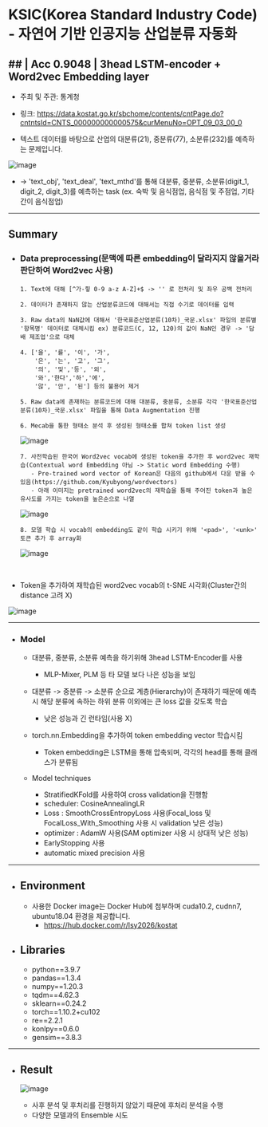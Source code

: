 # KSIC(Korea Standard Industry Code) - 자연어 기반 인공지능 산업분류 자동화

## ##  | Acc 0.9048 | 3head LSTM-encoder + Word2vec Embedding layer

+ 주최 및 주관: 통계청 
+ 링크: https://data.kostat.go.kr/sbchome/contents/cntPage.do?cntntsId=CNTS_000000000000575&curMenuNo=OPT_09_03_00_0

+ 텍스트 데이터를 바탕으로 산업의 대분류(21), 중분류(77), 소분류(232)를 예측하는 문제입니다.

![image](https://user-images.githubusercontent.com/30611947/191687824-56ac6796-1103-4c20-bf17-6f6982f9ccf7.png)

+ -> 'text_obj', 'text_deal', 'text_mthd'를 통해 대분류, 중분류, 소분류(digit_1, digit_2, digit_3)를 예측하는 task (ex. 숙박 및 음식점업, 음식점 및 주점업, 기타 간이 음식점업)



----
## Summary
+ ### Data preprocessing(문맥에 따른 embedding이 달라지지 않을거라 판단하여 Word2vec 사용)

      1. Text에 대해 [^가-힣 0-9 a-z A-Z]+$ -> '' 로 전처리 및 좌우 공백 전처리
      
      2. 데이터가 존재하지 않는 산업분류코드에 대해서는 직접 수기로 데이터를 입력
      
      3. Raw data의 NaN값에 대해서 '한국표준산업분류(10차)_국문.xlsx' 파일의 분류별 '항목명' 데이터로 대체시킴 ex) 분류코드(C, 12, 120)의 값이 NaN인 경우 -> '담배 제조업'으로 대체 

      4. ['을', '를', '이', '가', 
          '은', '는', '고', '그',
          '의', '및','등', '외',
          '와','한다','하','에',
          '않', '안', '된'] 등의 불용어 제거
      
      5. Raw data에 존재하는 분류코드에 대해 대분류, 중분류, 소분류 각각 '한국표준산업분류(10차)_국문.xlsx' 파일을 통해 Data Augmentation 진행
      
      6. Mecab을 통한 형태소 분석 후 생성된 형태소를 합쳐 token list 생성 
      
  ![image](https://user-images.githubusercontent.com/30611947/191689399-870c21f1-b83a-41f5-97d4-904fb242d35f.png)

        
      7. 사전학습된 한국어 Word2vec vocab에 생성된 token을 추가한 후 word2vec 재학습(Contextual word Embedding 아님 -> Static word Embedding 수행)
         - Pre-trained word vector of Korean은 다음의 github에서 다운 받을 수 있음(https://github.com/Kyubyong/wordvectors)
         - 아래 이미지는 pretrained word2vec의 재학습을 통해 주어진 token과 높은 유사도를 가지는 token을 높은순으로 나열
      
  ![image](https://user-images.githubusercontent.com/30611947/191691457-2e385461-423f-4a25-95b7-9a29e7acdf83.png)
      
      8. 모델 학습 시 vocab의 embedding도 같이 학습 시키기 위해 '<pad>', '<unk>' 토큰 추가 후 array화 

  ![image](https://user-images.githubusercontent.com/30611947/191691759-3a4c19d9-6b58-40e7-a002-b6933d82d0ec.png)

</br>

  + Token을 추가하여 재학습된 word2vec vocab의 t-SNE 시각화(Cluster간의 distance 고려 X)

  ![image](https://user-images.githubusercontent.com/30611947/191692182-2b82accd-b03d-47c9-9304-c950dff48aeb.png)

----
  
+ ### Model
    + 대분류, 중분류, 소분류 예측을 하기위해 3head LSTM-Encoder를 사용
      + MLP-Mixer, PLM 등 타 모델 보다 나은 성능을 보임


    + 대분류 -> 중분류 -> 소분류 순으로 계층(Hierarchy)이 존재하기 때문에 예측 시 해당 분류에 속하는 하위 분류 이외에는 큰 loss 값을 갖도록 학습 
      + 낮은 성능과 긴 런타임(사용 X)


    + torch.nn.Embedding을 추가하여 token embedding vector 학습시킴
      + Token embedding은 LSTM을 통해 압축되며, 각각의 head를 통해 클래스가 분류됨 
        
        
    + Model techniques
      + StratifiedKFold를 사용하여 cross validation을 진행함
      + scheduler: CosineAnnealingLR
      + Loss : SmoothCrossEntropyLoss 사용(Focal_loss 및 FocalLoss_With_Smoothing 사용 시 validation 낮은 성능)
      + optimizer : AdamW 사용(SAM optimizer 사용 시 상대적 낮은 성능)
      + EarlyStopping 사용
      + automatic mixed precision 사용

----

+ ## Environment 
  + 사용한 Docker image는 Docker Hub에 첨부하며 cuda10.2, cudnn7, ubuntu18.04 환경을 제공합니다.
    + https://hub.docker.com/r/lsy2026/kostat
  
  
+ ## Libraries
  + python==3.9.7
  + pandas==1.3.4
  + numpy==1.20.3
  + tqdm==4.62.3
  + sklearn==0.24.2
  + torch==1.10.2+cu102
  + re==2.2.1
  + konlpy==0.6.0
  + gensim==3.8.3

---- 

+ ## Result 
  ![image](https://user-images.githubusercontent.com/30611947/191701851-293cbdee-ae53-426f-a9dc-937c0b6aaf34.png)
  
  + 사후 분석 및 후처리를 진행하지 않았기 때문에 후처리 분석을 수행
  + 다양한 모델과의 Ensemble 시도
